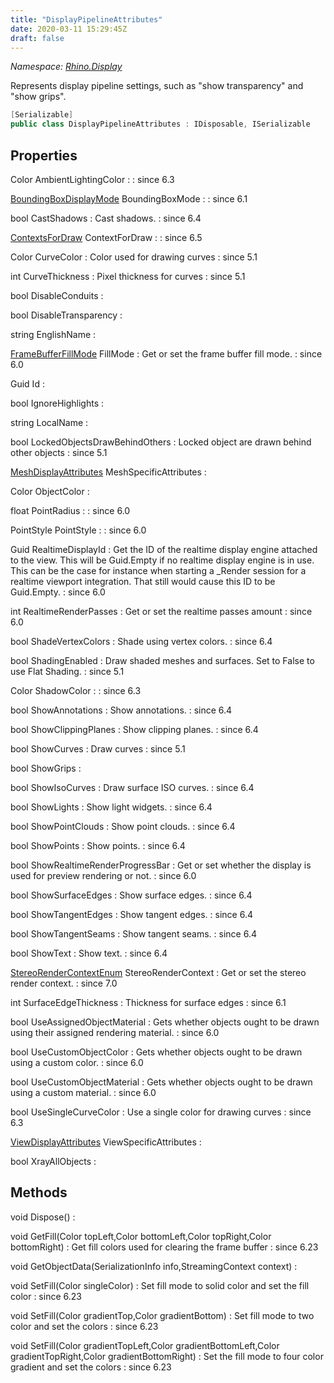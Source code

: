 ```yaml
---
title: "DisplayPipelineAttributes"
date: 2020-03-11 15:29:45Z
draft: false
---
```


*Namespace: [Rhino.Display](../)*

Represents display pipeline settings, such as "show transparency" and "show grips".
```cs
[Serializable]
public class DisplayPipelineAttributes : IDisposable, ISerializable
```
## Properties

Color AmbientLightingColor
: 
: since 6.3

[BoundingBoxDisplayMode](/rhinocommon/rhino/display/displaypipelineattributes/boundingboxdisplaymode/) BoundingBoxMode
: 
: since 6.1

bool CastShadows
: Cast shadows.
: since 6.4

[ContextsForDraw](/rhinocommon/rhino/display/displaypipelineattributes/contextsfordraw/) ContextForDraw
: 
: since 6.5

Color CurveColor
: Color used for drawing curves
: since 5.1

int CurveThickness
: Pixel thickness for curves
: since 5.1

bool DisableConduits
: 

bool DisableTransparency
: 

string EnglishName
: 

[FrameBufferFillMode](/rhinocommon/rhino/render/changequeue/environment/framebufferfillmode/) FillMode
: Get or set the frame buffer fill mode.
: since 6.0

Guid Id
: 

bool IgnoreHighlights
: 

string LocalName
: 

bool LockedObjectsDrawBehindOthers
: Locked object are drawn behind other objects
: since 5.1

[MeshDisplayAttributes](/rhinocommon/rhino/display/displaypipelineattributes/meshdisplayattributes/) MeshSpecificAttributes
: 

Color ObjectColor
: 

float PointRadius
: 
: since 6.0

PointStyle PointStyle
: 
: since 6.0

Guid RealtimeDisplayId
: Get the ID of the realtime display engine attached to the view. This will be
     Guid.Empty if no realtime display engine is in use. This can be the case for instance
     when starting a _Render session for a realtime viewport integration. That still would
     cause this ID to be Guid.Empty.
: since 6.0

int RealtimeRenderPasses
: Get or set the realtime passes amount
: since 6.0

bool ShadeVertexColors
: Shade using vertex colors.
: since 6.4

bool ShadingEnabled
: Draw shaded meshes and surfaces. Set to False to use Flat Shading.
: since 5.1

Color ShadowColor
: 
: since 6.3

bool ShowAnnotations
: Show annotations.
: since 6.4

bool ShowClippingPlanes
: Show clipping planes.
: since 6.4

bool ShowCurves
: Draw curves
: since 5.1

bool ShowGrips
: 

bool ShowIsoCurves
: Draw surface ISO curves.
: since 6.4

bool ShowLights
: Show light widgets.
: since 6.4

bool ShowPointClouds
: Show point clouds.
: since 6.4

bool ShowPoints
: Show points.
: since 6.4

bool ShowRealtimeRenderProgressBar
: Get or set whether the display is used for preview rendering or not.
: since 6.0

bool ShowSurfaceEdges
: Show surface edges.
: since 6.4

bool ShowTangentEdges
: Show tangent edges.
: since 6.4

bool ShowTangentSeams
: Show tangent seams.
: since 6.4

bool ShowText
: Show text.
: since 6.4

[StereoRenderContextEnum](/rhinocommon/rhino/display/displaypipelineattributes/stereorendercontextenum/) StereoRenderContext
: Get or set the stereo render context.
: since 7.0

int SurfaceEdgeThickness
: Thickness for surface edges
: since 6.1

bool UseAssignedObjectMaterial
: Gets whether objects ought to be drawn using their assigned rendering material.
: since 6.0

bool UseCustomObjectColor
: Gets whether objects ought to be drawn using a custom color.
: since 6.0

bool UseCustomObjectMaterial
: Gets whether objects ought to be drawn using a custom material.
: since 6.0

bool UseSingleCurveColor
: Use a single color for drawing curves
: since 6.3

[ViewDisplayAttributes](/rhinocommon/rhino/display/displaypipelineattributes/viewdisplayattributes/) ViewSpecificAttributes
: 

bool XrayAllObjects
: 
## Methods

void Dispose()
: 

void GetFill(Color topLeft,Color bottomLeft,Color topRight,Color bottomRight)
: Get fill colors used for clearing the frame buffer
: since 6.23

void GetObjectData(SerializationInfo info,StreamingContext context)
: 

void SetFill(Color singleColor)
: Set fill mode to solid color and set the fill color
: since 6.23

void SetFill(Color gradientTop,Color gradientBottom)
: Set fill mode to two color and set the colors
: since 6.23

void SetFill(Color gradientTopLeft,Color gradientBottomLeft,Color gradientTopRight,Color gradientBottomRight)
: Set the fill mode to four color gradient and set the colors
: since 6.23
